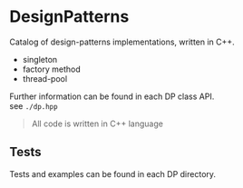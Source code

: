 # DesignPatterns
Catalog of design-patterns implementations, written in C++.
- singleton
- factory method
- thread-pool


Further information can be found in each DP class API. <br>
see `./dp.hpp`

> All code is written in C++ language


## Tests
Tests and examples can be found in each DP directory.
